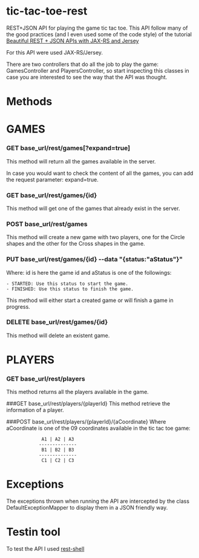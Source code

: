 tic-tac-toe-rest
================

REST+JSON API for playing the game tic tac toe. This API follow many of the good practices (and I even used some of the code style) of the tutorial [Beautiful REST + JSON APIs with JAX-RS and Jersey](https://www.youtube.com/watch?v=ITmcAGvfcJI&list=WL&index=16 "Beautiful REST + JSON APIs with JAX-RS and Jersey") 

For this API were used JAX-RS/Jersey.

There are two controllers that do all the job to play the game: GamesController and PlayersController, so start inspecting this classes in case you are interested to see the way that the API was thought.

Methods
=======

GAMES
======

### GET base_url/rest/games[?expand=true]

This method will return all the games available in the server.

In case you would want to check the content of all the games, you can add the request parameter: expand=true.

### GET base_url/rest/games/{id}

This method will get one of the games that already exist in the server.

### POST base_url/rest/games

This method will create a new game with two players, one for the Circle shapes and the other for the Cross shapes in the game.

### PUT base_url/rest/games/{id} --data "{status:"aStatus"}"
Where: id is here the game id and aStatus is one of the followings:

	- STARTED: Use this status to start the game.
	- FINISHED: Use this status to finish the game.
	
This method will either start a created game or will finish a game in progress.

### DELETE base_url/rest/games/{id}
This method will delete an existent game.

PLAYERS
========

### GET base_url/rest/players
This method returns all the players available in the game.

###GET base_url/rest/players/{playerId}
This method retrieve the information of a player.

###POST base_url/rest/players/{playerId}/{aCoordinate}
Where aCoordinate is one of the 09 coordinates available in the tic tac toe game:

				 A1 | A2 | A3
				--------------
				 B1 | B2 | B3
				--------------
				 C1 | C2 | C3
				 
Exceptions
==========
The exceptions thrown when running the API are intercepted by the class DefaultExceptionMapper to display them in a JSON friendly way.

Testin tool
===========

To test the API I used [rest-shell](https://github.com/spring-projects/rest-shell "rest-shell") 
